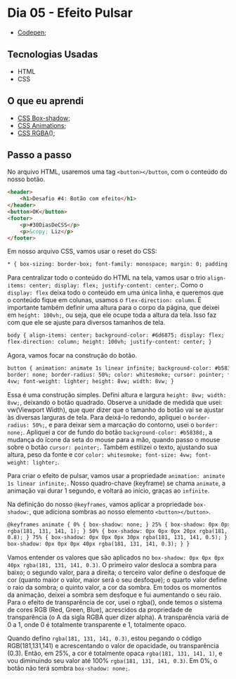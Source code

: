 # Dia 05 - Efeito Pulsar

-   [Codepen](https://codepen.io/lizvidotti91/pen/wvGmQdq);

## Tecnologias Usadas

-   HTML
-   CSS

## O que eu aprendi

-   [CSS Box-shadow](https://www.w3schools.com/cssref/css3_pr_box-shadow.asp);
-   [CSS Animations](https://www.w3schools.com/css/css3_animations.asp);
-   [CSS RGBA()](https://www.w3schools.com/cssref/func_rgba.asp);

## Passo a passo

No arquivo HTML, usaremos uma tag `<button></button`, com o conteúdo do nosso botão.

```html
<header>
    <h1>Desafio #4: Botão com efeito</h1>
</header>
<button>OK</button>
<footer>
    <p>#30DiasDeCSS</p>
    <p>&copy; Liz</p>
</footer>
```

Em nosso arquivo CSS, vamos usar o reset do CSS:

```html
* { box-sizing: border-box; font-family: monospace; margin: 0; padding: 0; }
```

Para centralizar todo o conteúdo do HTML na tela, vamos usar o trio `align-items: center; display: flex; justify-content: center;`. Como o `display: flex` deixa todo o conteúdo em uma única linha, e queremos que o conteúdo fique em colunas, usamos o `flex-direction: column`. É importante também definir uma altura para o corpo da página, que deixei em `height: 100vh;`, ou seja, que ele ocupe toda a altura da tela. Isso faz com que ele se ajuste para diversos tamanhos de tela.

```html
body { align-items: center; background-color: #6d6875; display: flex;
flex-direction: column; height: 100vh; justify-content: center; }
```

Agora, vamos focar na construção do botão.

```html
button { animation: animate 1s linear infinite; background-color: #b5838d;
border: none; border-radius: 50%; color: whitesmoke; cursor: pointer; font-size:
4vw; font-weight: lighter; height: 8vw; width: 8vw; }
```

Essa é uma construção simples. Defini altura e largura `height: 8vw; width: 8vw;`, deixando o botão quadrado. Observe a unidade de medida que usei: vw(Viewport Width), que quer dizer que o tamanho do botão vai se ajustar às diversas larguras de tela. Para deixá-lo redondo, apliquei o `border-radius: 50%;`, e para deixar sem a marcação do contorno, usei o `border: none;`. Apliquei a cor de fundo do botão `background-color: #b5838d;`, a mudança do ícone da seta do mouse para a mão, quando passo o mouse sobre o botão `cursor: pointer;`. Também estilizei o texto, ajustando sua altura, peso da fonte e cor `color: whitesmoke; font-size: 4vw; font-weight: lighter;`.

Para criar o efeito de pulsar, vamos usar a propriedade `animation: animate 1s linear infinite;`. Nosso quadro-chave (keyframe) se chama `animate`, a animação vai durar 1 segundo, e voltará ao início, graças ao `infinite`.

Na definição do nosso `@keyframes`, vamos aplicar a propriedade `box-shadow:`, que adiciona sombras ao nosso elemento `<button></button>`.

```html
@keyframes animate { 0% { box-shadow: none; } 25% { box-shadow: 0px 0px 0px 10px
rgba(181, 131, 141, 1); } 50% { box-shadow: 0px 0px 0px 20px rgba(181, 131, 141,
0.8); } 75% { box-shadow: 0px 0px 0px 30px rgba(181, 131, 141, 0.5); } 100% {
box-shadow: 0px 0px 0px 40px rgba(181, 131, 141, 0.3); } }
```

Vamos entender os valores que são aplicados no `box-shadow: 0px 0px 0px 40px rgba(181, 131, 141, 0.3)`. O primeiro valor desloca a sombra para baixo; o segundo valor, para a direita; o terceiro valor define o desfoque de cor (quanto maior o valor, maior será o seu desfoque); o quarto valor define o raio da sombra; o quinto valor, a cor da sombra. Em todos os momentos da animação, deixei a sombra sem desfoque e fui aumentando o seu raio. Para o efeito de transparência de cor, usei o rgba(), onde temos o sistema de cores RGB (Red, Green, Blue), acrescidos da propriedade de transparência (o A da sigla RGBA quer dizer alpha). A transparência varia de 0 a 1, onde 0 é totalmente transparente e 1, totalmente opaco.

Quando defino `rgba(181, 131, 141, 0.3)`, estou pegando o código RGB(181,131,141) e acrescentando o valor de opacidade, ou transparência (0.3). Então, em 25%, a cor é totalmente opaca `rgba(181, 131, 141, 1)`, e vou diminuindo seu valor até 100% `rgba(181, 131, 141, 0.3)`. Em 0%, o botão não terá sombra `box-shadow: none;`.
